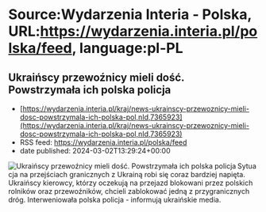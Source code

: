 # Source:Wydarzenia Interia - Polska, URL:https://wydarzenia.interia.pl/polska/feed, language:pl-PL

## Ukraińscy przewoźnicy mieli dość. Powstrzymała ich polska policja
 - [https://wydarzenia.interia.pl/kraj/news-ukrainscy-przewoznicy-mieli-dosc-powstrzymala-ich-polska-pol,nId,7365923](https://wydarzenia.interia.pl/kraj/news-ukrainscy-przewoznicy-mieli-dosc-powstrzymala-ich-polska-pol,nId,7365923)
 - RSS feed: https://wydarzenia.interia.pl/polska/feed
 - date published: 2024-03-02T13:29:24+00:00

<p><a href="https://wydarzenia.interia.pl/kraj/news-ukrainscy-przewoznicy-mieli-dosc-powstrzymala-ich-polska-pol,nId,7365923"><img align="left" alt="Ukraińscy przewoźnicy mieli dość. Powstrzymała ich polska policja" src="https://i.iplsc.com/ukrainscy-przewoznicy-mieli-dosc-powstrzymala-ich-polska-pol/000IP4Z4NU8NLY6U-C321.jpg" /></a>Sytuacja na przejściach granicznych z Ukrainą robi się coraz bardziej napięta. Ukraińscy kierowcy, którzy oczekują na przejazd blokowani przez polskich rolników oraz przewoźników, chcieli zablokować jedną z przygranicznych dróg. Interweniowała polska policja - informują ukraińskie media.</p><br clear="all" />

